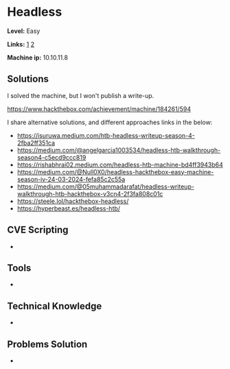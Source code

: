 # Headless 

**Level:** Easy

**Links:** [1](https://www.hackthebox.com/machines/Headless)  [2](https://app.hackthebox.com/machines/Headless)

**Machine ip:** 10.10.11.8


## Solutions
I solved the machine, but I won't publish a write-up.

https://www.hackthebox.com/achievement/machine/184261/594

I share alternative solutions, and different approaches links in the below:
+ https://isuruwa.medium.com/htb-headless-writeup-season-4-2fba2ff351ca
+ https://medium.com/@angelgarcia1003534/headless-htb-walkthrough-season4-c5ecd9ccc819
+ https://rishabhrai02.medium.com/headless-htb-machine-bd4ff3943b64
+ https://medium.com/@Null0X0/headless-hackthebox-easy-machine-season-iv-24-03-2024-fefa85c2c55a
+ https://medium.com/@05muhammadarafat/headless-writeup-walkthrough-htb-hackthebox-v3cn4-2f3fa808c01c
+ https://steele.lol/hackthebox-headless/
+ https://hyperbeast.es/headless-htb/


## CVE Scripting
+ 


## Tools
+ 


## Technical Knowledge
+ 


## Problems Solution
+ 
